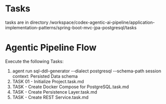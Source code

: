 # Tasks

tasks are in directory /workspace/codex-agentic-ai-pipeline/application-implementation-patterns/spring-boot-mvc-jpa-postgresql/tasks


# Agentic Pipeline Flow

Execute the following Tasks:


1. agent run sql-ddl-generator --dialect postgresql --schema-path session context: Persisted Data schema
2. TASK 01 - Initialize Project.task.md
3. TASK - Create Docker Compose for PostgreSQL.task.md
4. TASK - Create Persistence Layer.task.md
5. TASK - Create REST Service.task.md
